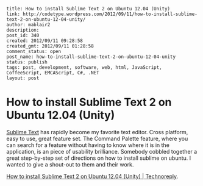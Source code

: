 ```
title: How to install Sublime Text 2 on Ubuntu 12.04 (Unity)
link: http://codetype.wordpress.com/2012/09/11/how-to-install-sublime-text-2-on-ubuntu-12-04-unity/
author: mablair2
description:
post_id: 340
created: 2012/09/11 09:28:58
created_gmt: 2012/09/11 01:28:58
comment_status: open
post_name: how-to-install-sublime-text-2-on-ubuntu-12-04-unity
status: publish
tags: post, development, software, web, html, JavaScript, CoffeeScript, EMCAScript, C#, .NET
layout: post
```

# How to install Sublime Text 2 on Ubuntu 12.04 (Unity)

[Sublime Text](http://www.sublimetext.com/) has rapidly become my favorite text editor. Cross platform, easy to use, great feature set. The Command Palette feature, where you can search for a feature without having to know where it is in the application, is an piece of usability brilliance. Somebody cobbled together a great step-by-step set of directions on how to install sublime on ubuntu. I wanted to give a shout-out to them and their work.

[How to install Sublime Text 2 on Ubuntu 12.04 (Unity) | Technoreply](http://www.technoreply.com/how-to-install-sublime-text-2-on-ubuntu-12-04-unity/).
